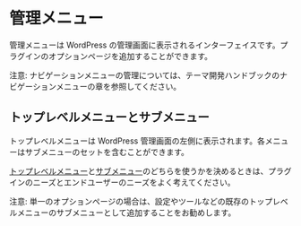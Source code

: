 <!--
# Administration Menus
-->
# 管理メニュー

<!--
Administration Menus are the interfaces displayed in WordPress Administration. They allow you to add option pages for your plugin.
-->
管理メニューは WordPress の管理画面に表示されるインターフェイスです。プラグインのオプションページを追加することができます。

<!--
Note:  
For information on managing Navigation Menus, see the Navigation Menus chapter of the Theme Developer Handbook.
-->
注意:
ナビゲーションメニューの管理については、テーマ開発ハンドブックのナビゲーションメニューの章を参照してください。

<!--
## Top-Level Menus and Sub-Menus
-->
## トップレベルメニューとサブメニュー

<!--
The Top-level menus are rendered along the left side of the WordPress Administration. Each menu may contain a set of Sub-menus.
-->
トップレベルメニューは WordPress 管理画面の左側に表示されます。各メニューはサブメニューのセットを含むことができます。

<!--
When deciding between [Top-level menus](https://developer.wordpress.org/plugins/administration-menus/top-level-menus/) and [Sub-menus](https://developer.wordpress.org/plugins/administration-menus/sub-menus/) think carefully about the needs of your plugin as well as the needs of your end users.
-->
[トップレベルメニュー](https://developer.wordpress.org/plugins/administration-menus/top-level-menus/)と[サブメニュー](https://developer.wordpress.org/plugins/administration-menus/sub-menus/)のどちらを使うかを決めるときは、プラグインのニーズとエンドユーザーのニーズをよく考えてください。

<!--
Alert:  
We recommend developers with a single option page to add it as Sub-menu to one of the existing Top-level menus; such as Settings or Tools.
-->
注意:
単一のオプションページの場合は、設定やツールなどの既存のトップレベルメニューのサブメニューとして追加することをお勧めします。

